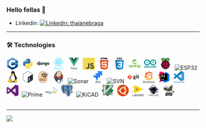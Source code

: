 ### Hello fellas 👋

- Linkedin: 
[![Linkedin: thaianebraga](https://img.shields.io/badge/-KirilIvanov-grey?style=flat-square&logo=Linkedin&logoColor=white&link=https://www.linkedin.com/in/kiril-d-ivanov/)](https://www.linkedin.com/in/kiril-d-ivanov)

---

### :hammer_and_wrench: Technologies

<div>
  <img src="https://github.com/devicons/devicon/blob/master/icons/cplusplus/cplusplus-original.svg" title="C++" alt="C++" width="32" height="32"/>&nbsp;
  <img src="https://github.com/devicons/devicon/blob/master/icons/python/python-original.svg" title="Python" alt="Python" width="32" height="32"/>&nbsp;
  <img src="https://github.com/devicons/devicon/blob/master/icons/django/django-plain-wordmark.svg" title="Django"  alt="Django" width="32" height="32"/>&nbsp;
  <img src="https://github.com/devicons/devicon/blob/master/icons/react/react-original-wordmark.svg" title="React" alt="React" width="32" height="32"/>&nbsp;
  <img src="https://github.com/devicons/devicon/blob/master/icons/vuejs/vuejs-original-wordmark.svg" title="Vue" alt="Vue" width="32" height="32"/>&nbsp;
  <img src="https://github.com/devicons/devicon/blob/master/icons/javascript/javascript-original.svg" title="JavaScript" alt="JavaScript" width="32" height="32"/>&nbsp;
  <img src="https://github.com/devicons/devicon/blob/master/icons/html5/html5-original-wordmark.svg" title="HTML5"  alt="HTML5" width="32" height="32"/>&nbsp;
  <img src="https://github.com/devicons/devicon/blob/master/icons/css3/css3-original-wordmark.svg" title="CSS3"  alt="CSS3" width="32" height="32"/>&nbsp;
  <img src="https://github.com/devicons/devicon/blob/master/icons/spring/spring-original-wordmark.svg" title="Spring" alt="Spring" width="32" height="32"/>&nbsp;
  <img src="https://github.com/devicons/devicon/blob/master/icons/arduino/arduino-original-wordmark.svg" title="Arduino" alt="Arduino" width="32" height="32"/>&nbsp;
  <img src="https://github.com/devicons/devicon/blob/master/icons/raspberrypi/raspberrypi-original.svg" title="raspberrypi" **alt="raspberrypi" width="32" height="32"/>&nbsp;
  <img src="https://avatars.githubusercontent.com/u/9460735?s=280&v=4" title="ESP32"  alt="ESP32" width="32" height="32"/>&nbsp;
  <img src="https://github.com/devicons/devicon/blob/master/icons/linux/linux-original.svg" title="Linux" **alt="Linux" width="32" height="32"/>&nbsp;
  <img src="https://github.com/devicons/devicon/blob/master/icons/bash/bash-original.svg" title="Bash"  alt="Bash" width="32" height="32"/>&nbsp;
  <img src="https://github.com/devicons/devicon/blob/master/icons/gcc/gcc-original.svg" title="gcc" **alt="gcc" width="32" height="32"/>&nbsp; 
  <img src="https://github.com/devicons/devicon/blob/master/icons/jenkins/jenkins-original.svg" title="Jenkins" alt="Jenkins" width="32" height="32"/>&nbsp;
  <img src="https://user-images.githubusercontent.com/15386828/118396592-e331c880-b658-11eb-8fdc-7426520c691f.png" title="Sonar" alt="Sonar" width="32" height="32"/>&nbsp;
  <img src="https://github.com/devicons/devicon/blob/master/icons/jira/jira-original-wordmark.svg" title="Jira" alt="Jira" width="32" height="32"/>&nbsp;
  <img src="https://upload.wikimedia.org/wikipedia/commons/thumb/2/22/Apache_Subversion_logo.svg/1200px-Apache_Subversion_logo.svg.png" title="SVN" alt="SVN" width="32" height="32"/>&nbsp;
  <img src="https://github.com/devicons/devicon/blob/master/icons/git/git-original-wordmark.svg" title="Git" **alt="Git" width="32" height="32"/>&nbsp;
  <img src="https://github.com/devicons/devicon/blob/master/icons/grafana/grafana-original-wordmark.svg" title="Grafana" **alt="Grafana" width="32" height="32"/>&nbsp;
  <img src="https://github.com/devicons/devicon/blob/master/icons/intellij/intellij-original.svg" title="Intellij" **alt="Intellij" width="32" height="32"/>&nbsp;
  <img src="https://github.com/devicons/devicon/blob/master/icons/vscode/vscode-original-wordmark.svg" title="vscode" **alt="vscode" width="32" height="32"/>&nbsp;
  <img src="https://github.com/devicons/devicon/blob/master/icons/visualstudio/visualstudio-plain.svg" title="VS" alt="VS" width="32" height="32"/>&nbsp;
  <img src="https://avatars.githubusercontent.com/u/3494069?s=200&v=4" title="Prime" alt="Prime" width="32" height="32"/>&nbsp;
  <img src="https://github.com/devicons/devicon/blob/master/icons/mysql/mysql-original-wordmark.svg" title="MySQL"  alt="MySQL" width="32" height="32"/>&nbsp;
  <img src="https://github.com/devicons/devicon/blob/master/icons/postgresql/postgresql-original.svg" title="postgresql"  alt="postgresql" width="32" height="32"/>&nbsp; 
  <img src="https://user-images.githubusercontent.com/352202/53980744-60746100-4111-11e9-9f8c-17ca6b50efd8.png" title="KiCAD"  alt="KiCAD" width="32" height="32"/>&nbsp;
  <img src="https://github.com/devicons/devicon/blob/master/icons/vim/vim-original.svg" title="VIM"  alt="VIM" width="32" height="32"/>&nbsp;
  <img src="https://github.com/devicons/devicon/blob/master/icons/ubuntu/ubuntu-plain.svg" title="Ununtu"  alt="Ubuntu" width="32" height="32"/>&nbsp;
  <img src="https://github.com/devicons/devicon/blob/master/icons/labview/labview-original-wordmark.svg" title="LabView"  alt="LabView" width="32" height="32"/>&nbsp;
  <img src="https://github.com/devicons/devicon/blob/master/icons/inkscape/inkscape-original-wordmark.svg" title="Inkscape"  alt="Inkscape" width="32" height="32"/>&nbsp;
  <img src="https://github.com/devicons/devicon/blob/master/icons/gimp/gimp-original-wordmark.svg" title="GIMP"  alt="GIMP" width="32" height="32"/>&nbsp;
</div>
&nbsp;

---
![](https://komarev.com/ghpvc/?username=k-d-ivanov&color=grey&style=flat)

<!--
**k-d-ivanov/k-d-ivanov** is a ✨ _special_ ✨ repository because its `README.md` (this file) appears on your GitHub profile.

Here are some ideas to get you started:

- 🔭 I’m currently working on ...
- 🌱 I’m currently learning ...
- 👯 I’m looking to collaborate on ...
- 🤔 I’m looking for help with ...
- 💬 Ask me about ...
- 📫 How to reach me: ...
- 😄 Pronouns: ...
- ⚡ Fun fact: ...
-->
